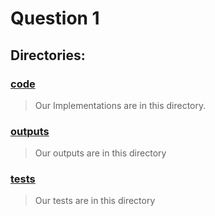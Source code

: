 # Question 1
## Directories:
### [code](https://github.com/smh997/Intro-Artificial-Intelligence-Assignments/tree/master/Assignment4/code)

> Our Implementations are in this directory.

### [outputs](https://github.com/smh997/Intro-Artificial-Intelligence-Assignments/tree/master/Assignment4/output)

> Our outputs are in this directory

### [tests](https://github.com/smh997/Intro-Artificial-Intelligence-Assignments/tree/master/Assignment4/tests)

> Our tests are in this directory
